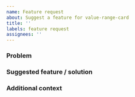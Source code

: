 ```yaml
---
name: Feature request
about: Suggest a feature for value-range-card
title: ''
labels: feature request
assignees: ''
---
```


### Problem

<!--
  Is your feature request related to a problem? If so, please write a clear and concise description
  of what the problem is. Ex. I'm always frustrated when [...]
-->

### Suggested feature / solution

<!--
  A clear and concise description of what you want to happen.
-->

### Additional context

<!--
  Add any other context or screenshots about the feature request here.
-->
